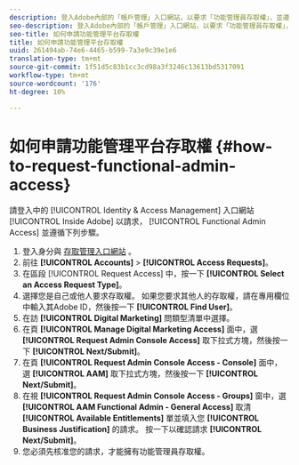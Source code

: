 ```yaml
---
description: 登入Adobe內部的「帳戶管理」入口網站，以要求「功能管理員存取權」，並遵循下列步驟。
seo-description: 登入Adobe內部的「帳戶管理」入口網站，以要求「功能管理員存取權」，並遵循下列步驟。
seo-title: 如何申請功能管理平台存取權
title: 如何申請功能管理平台存取權
uuid: 261494ab-74e6-4465-b599-7a3e9c39e1e6
translation-type: tm+mt
source-git-commit: 1f51d5c83b1cc3cd98a3f3246c13613bd5317091
workflow-type: tm+mt
source-wordcount: '176'
ht-degree: 10%

---
```



# 如何申請功能管理平台存取權 {#how-to-request-functional-admin-access}

請登入中的 [!UICONTROL Identity & Access Management] 入口網站 [!UICONTROL Inside Adobe] 以請求， [!UICONTROL Functional Admin Access] 並遵循下列步驟。

<!-- request-functional-admin-access.xml -->

1. 登入身分與 [存取管理入口網站](https://iam.corp.adobe.com) 。
2. 前往 **[!UICONTROL Accounts]** > **[!UICONTROL Access Requests]**。
3. 在區段 [!UICONTROL Request Access] 中，按一下 **[!UICONTROL Select an Access Request Type]**。
4. 選擇您是自己或他人要求存取權。 如果您要求其他人的存取權，請在專用欄位中輸入其Adobe ID，然後按一下 **[!UICONTROL Find User]**。
5. 在訪 **[!UICONTROL Digital Marketing]** 問類型清單中選擇。
6. 在頁 **[!UICONTROL Manage Digital Marketing Access]** 面中，選 **[!UICONTROL Request Admin Console Access]** 取下拉式方塊，然後按一下 **[!UICONTROL Next/Submit]**。
7. 在頁 **[!UICONTROL Request Admin Console Access - Console]** 面中，選 **[!UICONTROL AAM]** 取下拉式方塊，然後按一下 **[!UICONTROL Next/Submit]**。
8. 在視 **[!UICONTROL Request Admin Console Access - Groups]** 窗中，選 **[!UICONTROL AAM Functional Admin - General Access]** 取清 **[!UICONTROL Available Entitlements]** 單並填入您 **[!UICONTROL Business Justification]** 的請求。 按一下以確認請求 **[!UICONTROL Next/Submit]**。
9. 您必須先核准您的請求，才能擁有功能管理員存取權。